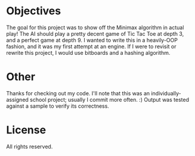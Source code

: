 # Objectives
The goal for this project was to show off the Minimax algorithm in actual play! The AI should play a pretty decent game of Tic Tac Toe at depth 3, and a perfect game at depth 9.
I wanted to write this in a heavily-OOP fashion, and it was my first attempt at an engine. If I were to revisit or rewrite this project, I would use bitboards and a hashing algorithm.

# Other
Thanks for checking out my code. I'll note that this was an individually-assigned school project; usually I commit more often. :)
Output was tested against a sample to verify its correctness.

# License

All rights reserved.
